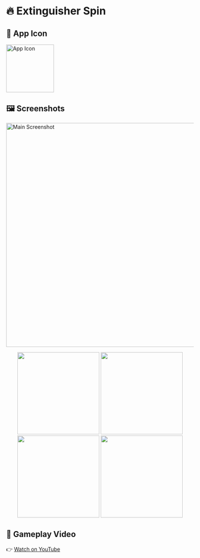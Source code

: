 # 🔥 Extinguisher Spin

## 📱 App Icon
<img align="left" width="128" src="https://github.com/user-attachments/assets/6aa2e548-f018-4392-9d21-9184610aac3b" alt="App Icon" />
<br clear="left" />

## 🖼️ Screenshots

<p align="left">
  <img width="600" src="https://github.com/user-attachments/assets/ff37b351-910a-42f7-a0c0-390cdd0d9183" alt="Main Screenshot" />
</p>

<p align="center">
  <img width="220" src="https://github.com/user-attachments/assets/d2451265-4ea8-499d-be77-e47ae6c9ec69" />
  <img width="220" src="https://github.com/user-attachments/assets/20b99b5c-8437-4518-8e43-280d80a502bb" />
  <img width="220" src="https://github.com/user-attachments/assets/736bb406-d331-4a0d-8fbe-d8c09b3b81b4" />
  <img width="220" src="https://github.com/user-attachments/assets/96fa5966-55a3-4ffc-9bc9-5a22c61528ad" />
</p>

## 🎥 Gameplay Video

👉 [Watch on YouTube](https://youtu.be/lHIm8m6QqHI?si=umiAGAhkHbXGFZ5u)
